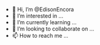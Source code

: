 - 👋 Hi, I’m @EdisonEncora
- 👀 I’m interested in ...
- 🌱 I’m currently learning ...
- 💞️ I’m looking to collaborate on ...
- 📫 How to reach me ...

<!---
EdisonEncora/EdisonEncora is a ✨ special ✨ repository because its `README.md` (this file) appears on your GitHub profile.
You can click the Preview link to take a look at your changes.
--->
